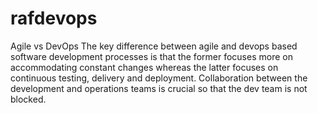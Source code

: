 # rafdevops
Agile vs DevOps
The key difference between agile and devops based software development processes is that the former focuses more on accommodating constant changes whereas the latter focuses on continuous testing, delivery and deployment. Collaboration between the development and operations teams is crucial so that the dev team is not blocked. 
